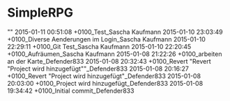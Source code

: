 SimpleRPG 
========= 
""
2015-01-11 00:51:08 +0100_Test_Sascha Kaufmann
2015-01-10 23:03:49 +0100_Diverse Aenderungen im Login_Sascha Kaufmann
2015-01-10 22:29:11 +0100_Git Test_Sascha Kaufmann
2015-01-10 22:20:45 +0100_Aufräumen_Sascha Kaufmann
2015-01-08 21:22:26 +0100_arbeiten an der Karte_Defender833
2015-01-08 20:32:43 +0100_Revert "Revert "Project wird hinzugefügt""_Defender833
2015-01-08 20:16:27 +0100_Revert "Project wird hinzugefügt"_Defender833
2015-01-08 20:03:00 +0100_Project wird hinzugefügt_Defender833
2015-01-08 19:34:42 +0100_Initial commit_Defender833